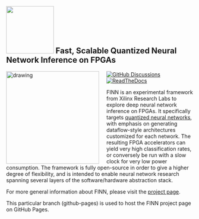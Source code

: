 ## <img src=https://raw.githubusercontent.com/Xilinx/finn/github-pages/docs/img/finn-logo.png width=128/> Fast, Scalable Quantized Neural Network Inference on FPGAs



<img align="left" src="https://raw.githubusercontent.com/Xilinx/finn/github-pages/docs/img/finn-stack.png" alt="drawing" style="margin-right: 20px" width="250"/>

[![GitHub Discussions](https://img.shields.io/github/discussions/Xilinx/finn)](https://github.com/Xilinx/finn/discussions)
[![ReadTheDocs](https://readthedocs.org/projects/finn/badge/?version=latest&style=plastic)](http://finn.readthedocs.io/)

FINN is an experimental framework from Xilinx Research Labs to explore deep neural network
inference on FPGAs.
It specifically targets <a href="https://github.com/maltanar/qnn-inference-examples" target="_blank">quantized neural
networks</a>, with emphasis on
generating dataflow-style architectures customized for each network.
The resulting FPGA accelerators can yield very high classification rates, or conversely be run with a slow clock for very low power consumption.
The framework is fully open-source in order to give a higher degree of flexibility, and is intended to enable neural network research spanning several layers of the software/hardware abstraction stack.

For more general information about FINN, please visit the [project page](https://xilinx.github.io/finn/).

This particular branch (github-pages) is used to host the FINN project page on GitHub Pages.
